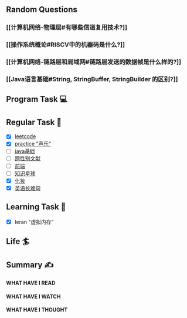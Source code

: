 ## Random Questions
### [[计算机网络-物理层#有哪些信道复用技术?]]

### [[操作系统概论#RISCV中的机器码是什么?]]

### [[计算机网络-链路层和局域网#链路层发送的数据帧是什么样的?]]

### [[Java语言基础#String, StringBuffer, StringBuilder 的区别?]]



## Program Task  💻

## Regular Task  🤡
- [x] [leetcode](https://leetcode.cn/study-plan/algorithms/?progress=tyz0ksg)
- [x] [practice "声乐"](https://docs.google.com/spreadsheets/d/1F0zsAOoyfBXu63_U2zy0et0Ku1OxZ0DCDKUsEI5Ebjs/edit#gid=1676784532)
- [ ] [java基础](https://javaguide.cn/java/basis/java-basic-questions-01.html#%E5%9F%BA%E7%A1%80%E6%A6%82%E5%BF%B5)
- [ ] [跨性别文献](https://transreads.org/tag/article/)
- [ ] [前端](https://web.qianguyihao.com)
- [ ] [知识星球](http://svip.iocoder.cn/index/index.html)
- [x] [化妆](https://www.bilibili.com/video/BV1iU4y1L7G2?p=2)
- [x] [英语长难句](https://www.bilibili.com/video/BV1mC4y1p7Fh?p=154)

## Learning Task 🎯
- [x] leran "虚拟内存"

## Life 🏄

## Summary ✍
####  WHAT HAVE I READ

#### WHAT HAVE I WATCH

#### WHAT HAVE I THOUGHT

